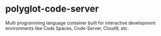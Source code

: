 # polyglot-code-server
Multi programming language container built for interactive development environments like Code Spaces, Code-Server, Cloud9, etc.
